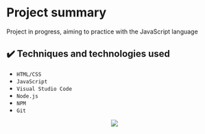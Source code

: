 # Project summary
Project in progress, aiming to practice with the JavaScript language


## :heavy_check_mark: Techniques and technologies used

- ``HTML/CSS``
- ``JavaScript``
- ``Visual Studio Code``
- ``Node.js``
- ``NPM``
- ``Git``


<p align="center">
<img src="http://img.shields.io/static/v1?label=STATUS&message=EM%20DESENVOLVIMENTO&color=GREEN&style=for-the-badge"/>
</p>
